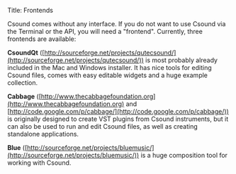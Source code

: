 Title: Frontends
<!--- Date: 2010-12-03 10:20
Category: Python
Tags: pelican, publishing
Slug: my-super-post
Author: Joachim Heintz
Summary: Short version for index and feeds
-->


Csound comes without any interface. If you do not want to use Csound via the Terminal or the API, you will need a "frontend". Currently, three frontends are available:

**CsoundQt** ([http://sourceforge.net/projects/qutecsound/](http://sourceforge.net/projects/qutecsound/)) is most probably already included in the Mac and Windows installer. It has nice tools for editing Csound files, comes with easy editable widgets and a huge example collection.

**Cabbage** ([http://www.thecabbagefoundation.org](http://www.thecabbagefoundation.org) and [http://code.google.com/p/cabbage/](http://code.google.com/p/cabbage/)) is originally designed to create VST plugins from Csound instruments, but it can also be used to run and edit Csound files, as well as creating standalone applications.

**Blue** ([http://sourceforge.net/projects/bluemusic/](http://sourceforge.net/projects/bluemusic/)) is a huge composition tool for working with Csound.


